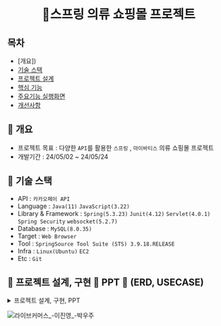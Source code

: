 <h1  align='center'>👕스프링 의류 쇼핑몰 프로젝트</h1>

## 목차
- [개요])
- [기술 스택]()
- [프로젝트 설계]()
- [핵심 기능]()
- [주요기능 실행화면]()
- [개선사항]()
  


## 🚩 개요
- 프로젝트 목표 : 다양한 `API`를 활용한 `스프링` , `마이바티스` 의류 쇼핑몰 프로젝트
- 개발기간 : 24/05/02 ~ 24/05/24



## 🔧 기술 스택
- API : `카카오페이 API`
- Language : `Java(11)` `JavaScript(3.22)`
- Library & Framework : `Spring(5.3.23)` `Junit(4.12)` `Servlet(4.0.1)` `Spring Security` `websocket(5.2.7)`
- Database : `MySQL(8.0.35)`
- Target : `Web Browser`
- Tool : `SpringSource Tool Suite (STS) 3.9.18.RELEASE`
- Infra : `Linux(Ubuntu)` `EC2`
- Etc : `Git`

## 👾 프로젝트 설계, 구현 📂 PPT 📂 (ERD, USECASE)

<details><summary>프로젝트 설계, 구현, PPT</summary>   
<div align="center">   

|![1](image.png)| |![2](image-1.png)|
| :------: |  :------: |
|![3](image-2.png)| |![4](image-3.png)| || || || || || || |||| || || || || || |||| || || || || || ||

</div>            
</details>





![라이브커머스_-이진영_-박우주](https://github.com/YoungQWER/LiveCommerce/assets/157094828/6f3e2bc6-4c5d-40e2-82be-992a6ac8e18b)

